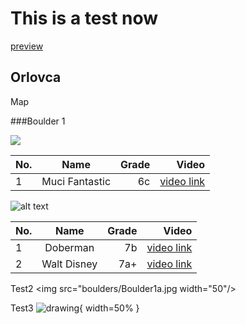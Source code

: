 # This is a test now

[preview](https://tilenmarc.github.io/Vipava-Valley-Bouldering/)


## Orlovca

Map


###Boulder 1



![](boulders/Boulder1a.jpg)

| No.        | Name           | Grade  | Video |
| --- |:-------------:| -----:|-----:
| 1      | Muci Fantastic | 6c |  [video link](https://vimeo.com/8040576#t=0m5s)

![alt text](boulders/Boulder1b.jpg "Boulder1a")

| No.        | Name           | Grade  | Video
| --- |:-------------:| -----:|-----:
| 1      | Doberman | 7b |  [video link](https://vimeo.com/7557363)
| 2      | Walt Disney | 7a+ |  [video link](https://vimeo.com/102310189)


Test2
<img src="boulders/Boulder1a.jpg width="50"/>

Test3
![drawing](boulders/Boulder1a.jpg){ width=50% }
